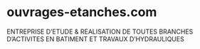 # ouvrages-etanches.com
ENTREPRISE D’ETUDE &amp; REALISATION DE TOUTES BRANCHES D’ACTIVITES EN BATIMENT ET TRAVAUX D’HYDRAULIQUES
